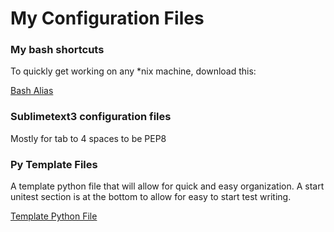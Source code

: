 # My Configuration Files

### My bash shortcuts

To quickly get working on any *nix machine, download this:

[Bash Alias](https://raw.githubusercontent.com/ndanielsen/config/master/bash/.bash_aliases)


### Sublimetext3 configuration files

Mostly for tab to 4 spaces to be PEP8


### Py Template Files

A template python file that will allow for quick and easy organization. A start unitest section is at the bottom to allow for easy to start test writing.

[Template Python File](https://raw.githubusercontent.com/ndanielsen/config/master/python/template.py)


